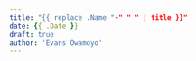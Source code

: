 ```yaml
---
title: "{{ replace .Name "-" " " | title }}"
date: {{ .Date }}
draft: true
author: 'Evans Owamoyo'
---
```


